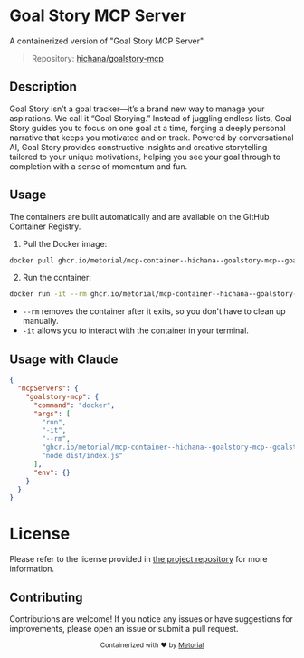 
# Goal Story MCP Server

A containerized version of "Goal Story MCP Server"

> Repository: [hichana/goalstory-mcp](https://github.com/hichana/goalstory-mcp)

## Description

Goal Story isn’t a goal tracker—it’s a brand new way to manage your aspirations. We call it “Goal Storying.” Instead of juggling endless lists, Goal Story guides you to focus on one goal at a time, forging a deeply personal narrative that keeps you motivated and on track. Powered by conversational AI, Goal Story provides constructive insights and creative storytelling tailored to your unique motivations, helping you see your goal through to completion with a sense of momentum and fun.


## Usage

The containers are built automatically and are available on the GitHub Container Registry.

1. Pull the Docker image:

```bash
docker pull ghcr.io/metorial/mcp-container--hichana--goalstory-mcp--goalstory-mcp
```

2. Run the container:

```bash
docker run -it --rm ghcr.io/metorial/mcp-container--hichana--goalstory-mcp--goalstory-mcp 
```

- `--rm` removes the container after it exits, so you don't have to clean up manually.
- `-it` allows you to interact with the container in your terminal.



## Usage with Claude

```json
{
  "mcpServers": {
    "goalstory-mcp": {
      "command": "docker",
      "args": [
        "run",
        "-it",
        "--rm",
        "ghcr.io/metorial/mcp-container--hichana--goalstory-mcp--goalstory-mcp",
        "node dist/index.js"
      ],
      "env": {}
    }
  }
}
```

# License

Please refer to the license provided in [the project repository](https://github.com/hichana/goalstory-mcp) for more information.

## Contributing

Contributions are welcome! If you notice any issues or have suggestions for improvements, please open an issue or submit a pull request.

<div align="center">
  <sub>Containerized with ❤️ by <a href="https://metorial.com">Metorial</a></sub>
</div>
  